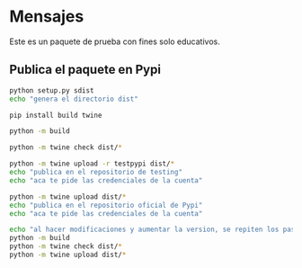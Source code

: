 # Mensajes

Este es un paquete de prueba con fines solo educativos.

## Publica el paquete en Pypi

```bash
python setup.py sdist
echo "genera el directorio dist"

pip install build twine

python -m build

python -m twine check dist/*

python -m twine upload -r testpypi dist/*
echo "publica en el repositorio de testing"
echo "aca te pide las credenciales de la cuenta"

python -m twine upload dist/*
echo "publica en el repositorio oficial de Pypi"
echo "aca te pide las credenciales de la cuenta"

echo "al hacer modificaciones y aumentar la version, se repiten los pasos:"
python -m build
python -m twine check dist/*
python -m twine upload dist/*
```
